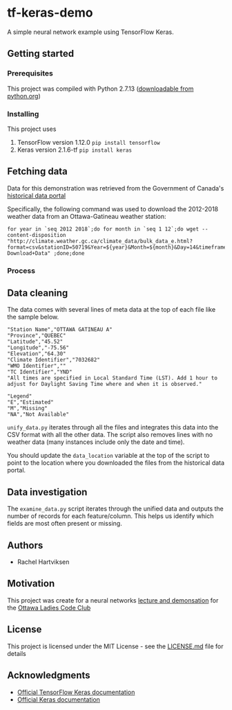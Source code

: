 # tf-keras-demo
A simple neural network example using TensorFlow Keras.

## Getting started

### Prerequisites

This project was compiled with Python 2.7.13 ([downloadable from python.org](https://www.python.org/downloads/release/python-2713/))

### Installing

This project uses 
1. TensorFlow version 1.12.0 `pip install tensorflow`
2. Keras version 2.1.6-tf `pip install keras`


## Fetching data

Data for this demonstration was retrieved from the Government of Canada's [historical data portal](http://climate.weather.gc.ca/historical_data/search_historic_data_e.html)

Specifically, the following command was used to download the 2012-2018 weather data from an Ottawa-Gatineau weather station:
```
for year in `seq 2012 2018`;do for month in `seq 1 12`;do wget --content-disposition "http://climate.weather.gc.ca/climate_data/bulk_data_e.html?format=csv&stationID=50719&Year=${year}&Month=${month}&Day=14&timeframe=1&submit= Download+Data" ;done;done
```

### Process

## Data cleaning

The data comes with several lines of meta data at the top of each file like the sample below.

```
"Station Name","OTTAWA GATINEAU A"
"Province","QUEBEC"
"Latitude","45.52"
"Longitude","-75.56"
"Elevation","64.30"
"Climate Identifier","7032682"
"WMO Identifier",""
"TC Identifier","YND"
"All times are specified in Local Standard Time (LST). Add 1 hour to adjust for Daylight Saving Time where and when it is observed."

"Legend"
"E","Estimated"
"M","Missing"
"NA","Not Available"
```

`unify_data.py` iterates through all the files and integrates this data into the CSV format with all the other data. The script also removes lines with no weather data (many instances include only the date and time).

You should update the `data_location` variable at the top of the script to point to the location where you downloaded the files from the historical data portal.

## Data investigation

The `examine_data.py` script iterates through the unified data and outputs the number of records for each feature/column. This helps us identify which fields are most often present or missing. 

## Authors

* Rachel Hartviksen

## Motivation

This project was create for a neural networks [lecture and demonsation](https://www.meetup.com/Ottawa-Ladies-Code-Club/events/256395335/) for the [Ottawa Ladies Code Club](https://www.meetup.com/Ottawa-Ladies-Code-Club/)

## License

This project is licensed under the MIT License - see the [LICENSE.md](LICENSE.md) file for details

## Acknowledgments

* [Official TensorFlow Keras documentation](https://www.tensorflow.org/guide/keras)
* [Official Keras documentation](https://keras.io/)